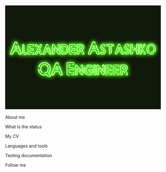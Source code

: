 ![Header](https://github.com/AAstashko/AAstashko/blob/main/assets/logo.png)

About me

What is the status

My CV

Languages and tools

Testing documentation

Follow me